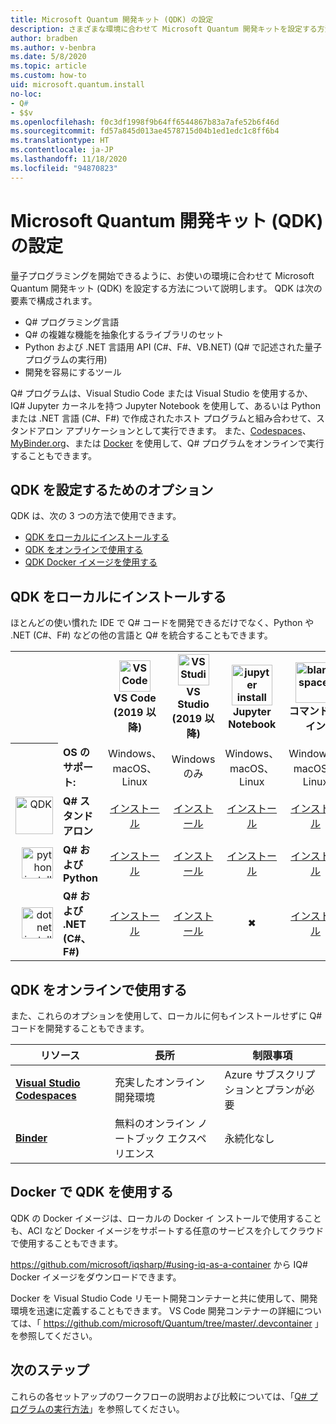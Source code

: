 ```yaml
---
title: Microsoft Quantum 開発キット (QDK) の設定
description: さまざまな環境に合わせて Microsoft Quantum 開発キットを設定する方法について説明します。
author: bradben
ms.author: v-benbra
ms.date: 5/8/2020
ms.topic: article
ms.custom: how-to
uid: microsoft.quantum.install
no-loc:
- Q#
- $$v
ms.openlocfilehash: f0c3df1998f9b64ff6544867b83a7afe52b6f46d
ms.sourcegitcommit: fd57a845d013ae4578715d04b1ed1edc1c8ff6b4
ms.translationtype: HT
ms.contentlocale: ja-JP
ms.lasthandoff: 11/18/2020
ms.locfileid: "94870823"
---
```

# <a name="setting-up-the-microsoft-quantum-development-kit-qdk"></a>Microsoft Quantum 開発キット (QDK) の設定

量子プログラミングを開始できるように、お使いの環境に合わせて Microsoft Quantum 開発キット (QDK) を設定する方法について説明します。 QDK は次の要素で構成されます。

- Q# プログラミング言語
- Q# の複雑な機能を抽象化するライブラリのセット
- Python および .NET 言語用 API (C#、F#、VB.NET) (Q# で記述された量子プログラムの実行用)
- 開発を容易にするツール

Q# プログラムは、Visual Studio Code または Visual Studio を使用するか、IQ# Jupyter カーネルを持つ Jupyter Notebook を使用して、あるいは Python または .NET 言語 (C#、F#) で作成されたホスト プログラムと組み合わせて、スタンドアロン アプリケーションとして実行できます。 また、[Codespaces](https://online.visualstudio.com/)、[MyBinder.org](https://mybinder.org/)、または [Docker](#use-the-qdk-with-docker) を使用して、Q# プログラムをオンラインで実行することもできます。 

## <a name="options-for-setting-up-the-qdk"></a>QDK を設定するためのオプション

QDK は、次の 3 つの方法で使用できます。

- [QDK をローカルにインストールする](#install-the-qdk-locally)
- [QDK をオンラインで使用する](#use-the-qdk-online)
- [QDK Docker イメージを使用する](#use-the-qdk-with-docker)

## <a name="install-the-qdk-locally"></a>QDK をローカルにインストールする

ほとんどの使い慣れた IDE で Q# コードを開発できるだけでなく、Python や .NET (C#、F#) などの他の言語と Q# を統合することもできます。

<table>
    <tr>
        <th width=10%>&nbsp;</th>
        <th>&nbsp;</th>
        <th align="center" width=18%><img src="~/media/vs_code.png" alt="VS Code" width="50"/><br><b>VS Code<br>(2019 以降)</b></th>
        <th align="center" width=18%><img src="~/media/vs_studio.png" alt="VS Studio" width="50"/><br><b>VS Studio<br>(2019 以降)</b></th>
        <th align="center" width=18%><img src="~/media/jupyter-wht.png" alt="jupyter install" width="65"/><br><b>Jupyter Notebook</b></th>
        <th align="center" width=18%><img src="~/media/blank.png" alt="blank spacer" width="65"/><br><b>コマンド ライン</b></th>
    </tr>
    <tr>
        <th>&nbsp;</th>
        <td align="left"><b>OS のサポート:</b></td>
        <td align="center">Windows、macOS、Linux</td>
        <td align="center">Windows のみ</td>
        <td align="center">Windows、macOS、Linux</td>
        <td align="center">Windows、macOS、Linux</td>
    </tr>
    <tr>
        <td align="right"><img src="~/media/quantum-wht.png" alt="QDK" width="60"/></td>
        <td align="left"><b>Q# スタンドアロン</b></td>
        <td align="center"><a href="xref:microsoft.quantum.install.standalone">インストール</a></td>
        <td align="center"><a href="xref:microsoft.quantum.install.standalone">インストール</a></td>
        <td align="center"><a href="xref:microsoft.quantum.install.jupyter">インストール</a></td>
        <td align="center"><a href="xref:microsoft.quantum.install.standalone">インストール</a></td>
    </tr>
    <tr>
        <td align="right"><img src="~/media/python.png" alt="python install" width="50"/></td>
        <td align="left"><b>Q# および Python</b></td>
        <td align="center"><a href="xref:microsoft.quantum.install.python">インストール</a></td>
        <td align="center"><a href="xref:microsoft.quantum.install.python">インストール</a></td>
        <td align="center"><a href="xref:microsoft.quantum.install.jupyter">インストール</a></td>
        <td align="center"><a href="xref:microsoft.quantum.install.python">インストール</a></td>
    </tr>
    <tr>
        <td align="right"><img src="~/media/dot_net.png" alt="dotnet install" width="50"/></td>
        <td align="left"><b>Q# および .NET (C#、F#)</b></td> 
        <td align="center"><a href="xref:microsoft.quantum.install.cs">インストール</a></td>
        <td align="center"><a href="xref:microsoft.quantum.install.cs">インストール</a></td>
        <td align="center">&#10006;</td>
        <td align="center"><a href="xref:microsoft.quantum.install.cs">インストール</a></td>
   </tr>
</table>

## <a name="use-the-qdk-online"></a>QDK をオンラインで使用する

また、これらのオプションを使用して、ローカルに何もインストールせずに Q# コードを開発することもできます。

|リソース|長所|制限事項|
|---|---|---|
|[**Visual Studio Codespaces**](xref:microsoft.quantum.install.standalone)|充実したオンライン開発環境  |Azure サブスクリプションとプランが必要 |
|[**Binder**](xref:microsoft.quantum.install.binder) | 無料のオンライン ノートブック エクスペリエンス |永続化なし |

## <a name="use-the-qdk-with-docker"></a>Docker で QDK を使用する

QDK の Docker イメージは、ローカルの Docker イ ンストールで使用することも、ACI など Docker イメージをサポートする任意のサービスを介してクラウドで使用することもできます。

https://github.com/microsoft/iqsharp/#using-iq-as-a-container から IQ# Docker イメージをダウンロードできます。 

Docker を Visual Studio Code リモート開発コンテナーと共に使用して、開発環境を迅速に定義することもできます。 VS Code 開発コンテナーの詳細については、「 https://github.com/microsoft/Quantum/tree/master/.devcontainer 」を参照してください。

## <a name="next-steps"></a>次のステップ

これらの各セットアップのワークフローの説明および比較については、「[Q# プログラムの実行方法](xref:microsoft.quantum.guide.host-programs)」を参照してください。

